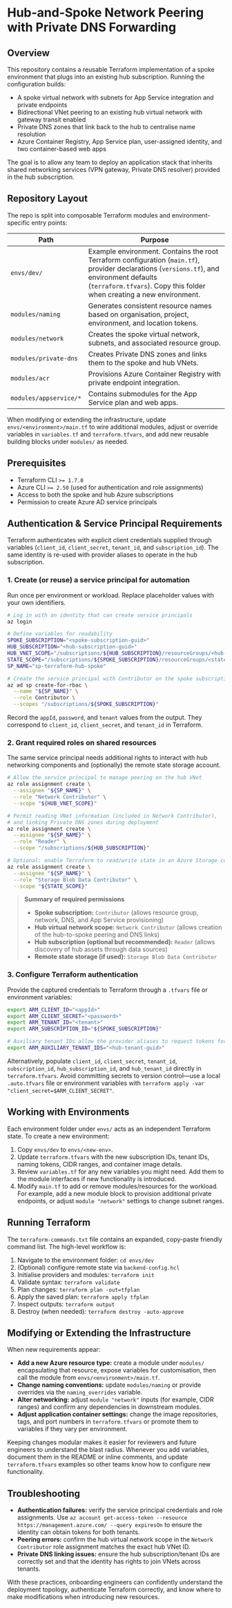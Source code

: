 # Hub-and-Spoke Network Peering with Private DNS Forwarding

## Overview
This repository contains a reusable Terraform implementation of a spoke environment that plugs into an existing hub subscription. Running the configuration builds:

- A spoke virtual network with subnets for App Service integration and private endpoints
- Bidirectional VNet peering to an existing hub virtual network with gateway transit enabled
- Private DNS zones that link back to the hub to centralise name resolution
- Azure Container Registry, App Service plan, user-assigned identity, and two container-based web apps

The goal is to allow any team to deploy an application stack that inherits shared networking services (VPN gateway, Private DNS resolver) provided in the hub subscription.

## Repository Layout
The repo is split into composable Terraform modules and environment-specific entry points:

| Path | Purpose |
|------|---------|
| `envs/dev/` | Example environment. Contains the root Terraform configuration (`main.tf`), provider declarations (`versions.tf`), and environment defaults (`terraform.tfvars`). Copy this folder when creating a new environment. |
| `modules/naming` | Generates consistent resource names based on organisation, project, environment, and location tokens. |
| `modules/network` | Creates the spoke virtual network, subnets, and associated resource group. |
| `modules/private-dns` | Creates Private DNS zones and links them to the spoke and hub VNets. |
| `modules/acr` | Provisions Azure Container Registry with private endpoint integration. |
| `modules/appservice/*` | Contains submodules for the App Service plan and web apps. |

When modifying or extending the infrastructure, update `envs/<environment>/main.tf` to wire additional modules, adjust or override variables in `variables.tf` and `terraform.tfvars`, and add new reusable building blocks under `modules/` as needed.

## Prerequisites
- Terraform CLI `>= 1.7.0`
- Azure CLI `>= 2.50` (used for authentication and role assignments)
- Access to both the spoke and hub Azure subscriptions
- Permission to create Azure AD service principals

## Authentication & Service Principal Requirements
Terraform authenticates with explicit client credentials supplied through variables (`client_id`, `client_secret`, `tenant_id`, and `subscription_id`). The same identity is re-used with provider aliases to operate in the hub subscription.

### 1. Create (or reuse) a service principal for automation
Run once per environment or workload. Replace placeholder values with your own identifiers.

```bash
# Log in with an identity that can create service principals
az login

# Define variables for readability
SPOKE_SUBSCRIPTION="<spoke-subscription-guid>"
HUB_SUBSCRIPTION="<hub-subscription-guid>"
HUB_VNET_SCOPE="/subscriptions/${HUB_SUBSCRIPTION}/resourceGroups/<hub-rg>/providers/Microsoft.Network/virtualNetworks/<hub-vnet-name>"
STATE_SCOPE="/subscriptions/${SPOKE_SUBSCRIPTION}/resourceGroups/<state-rg>/providers/Microsoft.Storage/storageAccounts/<state-storage-account>"
SP_NAME="sp-terraform-hub-spoke"

# Create the service principal with Contributor on the spoke subscription
az ad sp create-for-rbac \
  --name "${SP_NAME}" \
  --role Contributor \
  --scopes "/subscriptions/${SPOKE_SUBSCRIPTION}"
```

Record the `appId`, `password`, and `tenant` values from the output. They correspond to `client_id`, `client_secret`, and `tenant_id` in Terraform.

### 2. Grant required roles on shared resources
The same service principal needs additional rights to interact with hub networking components and (optionally) the remote state storage account.

```bash
# Allow the service principal to manage peering on the hub VNet
az role assignment create \
  --assignee "${SP_NAME}" \
  --role "Network Contributor" \
  --scope "${HUB_VNET_SCOPE}"

# Permit reading VNet information (included in Network Contributor),
# and linking Private DNS zones during deployment
az role assignment create \
  --assignee "${SP_NAME}" \
  --role "Reader" \
  --scope "/subscriptions/${HUB_SUBSCRIPTION}"

# Optional: enable Terraform to read/write state in an Azure Storage container
az role assignment create \
  --assignee "${SP_NAME}" \
  --role "Storage Blob Data Contributor" \
  --scope "${STATE_SCOPE}"
```

> **Summary of required permissions**
>
> - **Spoke subscription:** `Contributor` (allows resource group, network, DNS, and App Service provisioning)
> - **Hub virtual network scope:** `Network Contributor` (allows creation of the hub-to-spoke peering and DNS links)
> - **Hub subscription (optional but recommended):** `Reader` (allows discovery of hub assets through data sources)
> - **Remote state storage (if used):** `Storage Blob Data Contributor`

### 3. Configure Terraform authentication
Provide the captured credentials to Terraform through a `.tfvars` file or environment variables:

```bash
export ARM_CLIENT_ID="<appId>"
export ARM_CLIENT_SECRET="<password>"
export ARM_TENANT_ID="<tenant>"
export ARM_SUBSCRIPTION_ID="${SPOKE_SUBSCRIPTION}"

# Auxiliary tenant IDs allow the provider aliases to request tokens for the hub tenant
export ARM_AUXILIARY_TENANT_IDS="<hub-tenant-guid>"
```

Alternatively, populate `client_id`, `client_secret`, `tenant_id`, `subscription_id`, `hub_subscription_id`, and `hub_tenant_id` directly in `terraform.tfvars`. Avoid committing secrets to version control—use a local `.auto.tfvars` file or environment variables with `terraform apply -var "client_secret=$ARM_CLIENT_SECRET"`.

## Working with Environments
Each environment folder under `envs/` acts as an independent Terraform state. To create a new environment:

1. Copy `envs/dev` to `envs/<new-env>`.
2. Update `terraform.tfvars` with the new subscription IDs, tenant IDs, naming tokens, CIDR ranges, and container image details.
3. Review `variables.tf` for any new variables you might need. Add them to the module interfaces if new functionality is introduced.
4. Modify `main.tf` to add or remove modules/resources for the workload. For example, add a new module block to provision additional private endpoints, or adjust `module "network"` settings to change subnet ranges.

## Running Terraform
The `terraform-commands.txt` file contains an expanded, copy-paste friendly command list. The high-level workflow is:

1. Navigate to the environment folder: `cd envs/dev`
2. (Optional) configure remote state via `backend-config.hcl`
3. Initialise providers and modules: `terraform init`
4. Validate syntax: `terraform validate`
5. Plan changes: `terraform plan -out=tfplan`
6. Apply the saved plan: `terraform apply tfplan`
7. Inspect outputs: `terraform output`
8. Destroy (when needed): `terraform destroy -auto-approve`

## Modifying or Extending the Infrastructure
When new requirements appear:

- **Add a new Azure resource type:** create a module under `modules/` encapsulating that resource, expose variables for customisation, then call the module from `envs/<environment>/main.tf`.
- **Change naming conventions:** update `modules/naming` or provide overrides via the `naming_overrides` variable.
- **Alter networking:** adjust `module "network"` inputs (for example, CIDR ranges) and confirm any dependencies in downstream modules.
- **Adjust application container settings:** change the image repositories, tags, and port numbers in `terraform.tfvars` or promote them to variables if they vary per environment.

Keeping changes modular makes it easier for reviewers and future engineers to understand the blast radius. Whenever you add variables, document them in the README or inline comments, and update `terraform.tfvars` examples so other teams know how to configure new functionality.

## Troubleshooting
- **Authentication failures:** verify the service principal credentials and role assignments. Use `az account get-access-token --resource https://management.azure.com/ --query expiresOn` to ensure the identity can obtain tokens for both tenants.
- **Peering errors:** confirm the hub virtual network scope in the `Network Contributor` role assignment matches the exact hub VNet ID.
- **Private DNS linking issues:** ensure the hub subscription/tenant IDs are correctly set and that the identity has rights to join VNets across tenants.

With these practices, onboarding engineers can confidently understand the deployment topology, authenticate Terraform correctly, and know where to make modifications when introducing new resources.
